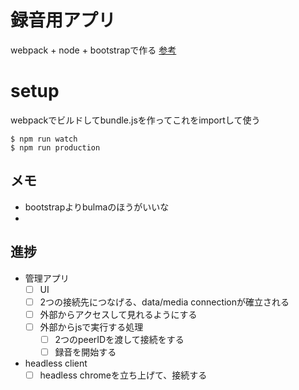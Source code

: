 # 録音用アプリ
webpack + node + bootstrapで作る
[参考](http://wannabe-jellyfish.hatenablog.com/entry/2016/03/06/034101)

# setup
webpackでビルドしてbundle.jsを作ってこれをimportして使う
```
$ npm run watch
$ npm run production
```

## メモ
- bootstrapよりbulmaのほうがいいな
- 

## 進捗
- 管理アプリ
  - [ ] UI
  - [ ] 2つの接続先につなげる、data/media connectionが確立される
  - [ ] 外部からアクセスして見れるようにする
  - [ ] 外部からjsで実行する処理
    - [ ] 2つのpeerIDを渡して接続をする
    - [ ] 録音を開始する
- headless client
  - [ ] headless chromeを立ち上げて、接続する
